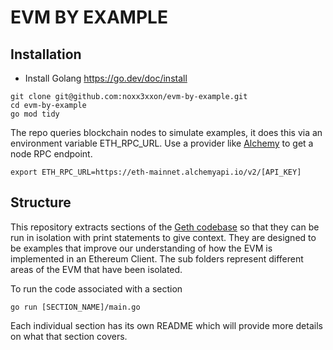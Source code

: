 # EVM BY EXAMPLE

## Installation

- Install Golang https://go.dev/doc/install

```
git clone git@github.com:noxx3xxon/evm-by-example.git
cd evm-by-example
go mod tidy
```

The repo queries blockchain nodes to simulate examples, it does this via an environment variable ETH_RPC_URL. Use a provider like [Alchemy](https://alchemy.com/) to get a node RPC endpoint.

```
export ETH_RPC_URL=https://eth-mainnet.alchemyapi.io/v2/[API_KEY]
```

## Structure

This repository extracts sections of the [Geth codebase](https://github.com/ethereum/go-ethereum) so that they can be run in isolation with print statements to give context. They are designed to be examples that improve our understanding of how the EVM is implemented in an Ethereum Client. The sub folders represent different areas of the EVM that have been isolated.

To run the code associated with a section

```
go run [SECTION_NAME]/main.go
```

Each individual section has its own README which will provide more details on what that section covers.